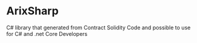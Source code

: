 # ArixSharp
C# library that generated from Contract Solidity Code and possible to use for C# and .net Core Developers
